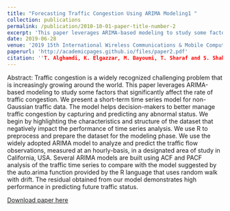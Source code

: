 ```yaml
---
title: "Forecasting Traffic Congestion Using ARIMA Modeling1 "
collection: publications
permalink: /publication/2010-10-01-paper-title-number-2
excerpt: 'This paper leverages ARIMA-based modeling to study some factors that significantly affect the rate of traffic congestion. We present a short-term time series model for non-Gaussian traffic data. The model helps decision-makers to better manage traffic congestion by capturing and predicting any abnormal status. We begin by highlighting the characteristics and structure of the dataset that negatively impact the performance of time series analysis.'
date: 2019-06-28
venue: '2019 15th International Wireless Communications & Mobile Computing Conference (IWCMC)'
paperurl: 'http://academicpages.github.io/files/paper2.pdf'
citation: ''T. Alghamdi, K. Elgazzar, M. Bayoumi, T. Sharaf and S. Shah, "Forecasting Traffic Congestion Using ARIMA Modeling," 2019 15th International Wireless Communications & Mobile Computing Conference (IWCMC), Tangier, Morocco, 2019, pp. 1227-1232, doi: 10.1109/IWCMC.2019.8766698.
---
```

Abstract:
Traffic congestion is a widely recognized challenging problem that is increasingly growing around the world. This paper leverages ARIMA-based modeling to study some factors that significantly affect the rate of traffic congestion. We present a short-term time series model for non-Gaussian traffic data. The model helps decision-makers to better manage traffic congestion by capturing and predicting any abnormal status. We begin by highlighting the characteristics and structure of the dataset that negatively impact the performance of time series analysis. We use R to preprocess and prepare the dataset for the modeling phase. We use the widely adopted ARIMA model to analyze and predict the traffic flow observations, measured at an hourly-basis, in a designated area of study in California, USA. Several ARIMA models are built using ACF and PACF analysis of the traffic time series to compare with the model suggested by the auto.arima function provided by the R language that uses random walk with drift. The residual obtained from our model demonstrates high performance in predicting future traffic status.

[Download paper here](https://ieeexplore-ieee-org.uproxy.library.dc-uoit.ca/stamp/stamp.jsp?tp=&arnumber=8766698)
